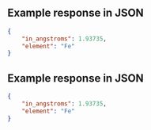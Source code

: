 ## Example response in JSON

```json
{
    "in_angstroms": 1.93735, 
    "element": "Fe"
}
```

## Example response in JSON

```json
{
    "in_angstroms": 1.93735, 
    "element": "Fe"
}
```

